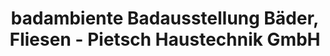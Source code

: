 ---
title: "badambiente Badausstellung Bäder, Fliesen - Pietsch Haustechnik GmbH"
url: /leipzig/badambiente-badausstellung-baeder-fliesen-pietsch-haustechnik-gmbh/
shop: Badezimmer
---